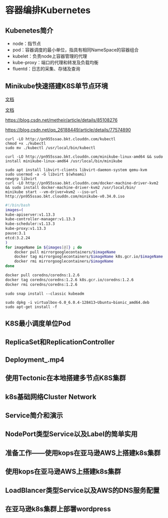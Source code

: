 # 容器编排Kubernetes

## Kubenetes简介

* node：指节点
* pod：容器调度的最小单位，指具有相同NameSpace的容器组合
* kubelet：负责node上容器管理的代理
* kube-proxy：端口的代理和转发及负载均衡
* fluentd：日志的采集、存储及查询

## Minikube快速搭建K8S单节点环境

[文档](https://github.com/kubernetes/minikube)

[文档](https://github.com/kubernetes/minikube/blob/master/docs/drivers.md#kvm2-driver)

https://blog.csdn.net/metheir/article/details/85108276

https://blog.csdn.net/qq_26188449/article/details/77574890

`````
curl -LO http://pn955ssao.bkt.clouddn.com/kubectl
chmod +x ./kubectl
sudo mv ./kubectl /usr/local/bin/kubectl

curl -LO http://pn955ssao.bkt.clouddn.com/minikube-linux-amd64 && sudo install minikube-linux-amd64 /usr/local/bin/minikube

sudo apt install libvirt-clients libvirt-daemon-system qemu-kvm
sudo usermod -a -G libvirt $(whoami)
newgrp libvirt
curl -LO http://pn955ssao.bkt.clouddn.com/docker-machine-driver-kvm2 && sudo install docker-machine-driver-kvm2 /usr/local/bin/
minikube start --vm-driver=kvm2 --iso-url http://pn955ssao.bkt.clouddn.com/minikube-v0.34.0.iso
`````

`````sh
#!/bin/bash
images=(
kube-apiserver:v1.13.3
kube-controller-manager:v1.13.3
kube-scheduler:v1.13.3
kube-proxy:v1.13.3
pause:3.1
etcd:3.2.24
)
for imageName in ${images[@]} ; do
	docker pull mirrorgooglecontainers/$imageName
	docker tag mirrorgooglecontainers/$imageName k8s.gcr.io/$imageName
	docker rmi mirrorgooglecontainers/$imageName
done

docker pull coredns/coredns:1.2.6
docker tag coredns/coredns:1.2.6 k8s.gcr.io/coredns:1.2.6
docker rmi coredns/coredns:1.2.6
`````

```
sudo snap install --classic kubeadm
```

````
sudo dpkg -i virtualbox-6.0_6.0.4-128413~Ubuntu~bionic_amd64.deb
sudo apt-get install -f
````



## K8S最小调度单位Pod



## ReplicaSet和ReplicationController



## Deployment_.mp4



## 使用Tectonic在本地搭建多节点K8S集群



##  k8s基础网络Cluster Network



## Service简介和演示



## NodePort类型Service以及Label的简单实用



## 准备工作——使用kops在亚马逊AWS上搭建k8s集群



## 使用kops在亚马逊AWS上搭建k8s集群



## LoadBlancer类型Service以及AWS的DNS服务配置

## 在亚马逊k8s集群上部署wordpress